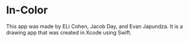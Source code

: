 # In-Color

This app was made by ELi Cohen, Jacob Day, and Evan Japundza.
It is a drawing app that was created in Xcode using Swift.
